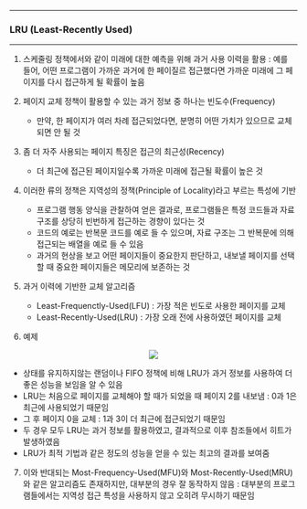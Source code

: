 -----
### LRU (Least-Recently Used)
-----
1. 스케줄링 정책에서와 같이 미래에 대한 예측을 위해 과거 사용 이력을 활용 : 예를 들어, 어떤 프로그램이 가까운 과거에 한 페이질르 접근했다면 가까운 미래에 그 페이지를 다시 접근하게 될 확률이 높음
2. 페이지 교체 정책이 활용할 수 있는 과거 정보 중 하나는 빈도수(Frequency)
   - 만약, 한 페이지가 여러 차례 접근되었다면, 분명히 어떤 가치가 있으므로 교체되면 안 될 것
3. 좀 더 자주 사용되는 페이지 특징은 접근의 최근성(Recency)
   - 더 최근에 접근된 페이지일수록 가까운 미래에 접근될 확률이 높은 것
4. 이러한 류의 정책은 지역성의 정책(Principle of Locality)라고 부르는 특성에 기반
   - 프로그램 행동 양식을 관찰하여 얻은 결과로, 프로그램들은 특정 코드들과 자료 구조를 상당히 빈번하게 접근하는 경향이 있다는 것
   - 코드의 예로는 반복문 코드를 예로 들 수 있으며, 자료 구조는 그 반복문에 의해 접근되는 배열을 예로 들 수 있음
   - 과거의 현상을 보고 어떤 페이지들이 중요한지 판단하고, 내보낼 페이지를 선택할 때 중요한 페이지들은 메모리에 보존하는 것

5. 과거 이력에 기반한 교체 알고리즘
   - Least-Frequenctly-Used(LFU) : 가장 적은 빈도로 사용한 페이지를 교체
   - Least-Recently-Used(LRU) : 가장 오래 전에 사용하였던 페이지를 교체

6. 예제
<div align="center">
<img src="https://github.com/user-attachments/assets/e9713de4-0da2-4742-916c-c676a296e41b">
</div>

   - 상태를 유지하지않는 랜덤이나 FIFO 정책에 비해 LRU가 과거 정보를 사용하여 더 좋은 성능을 보임을 알 수 있음
   - LRU는 처음으로 페이지를 교체해야 할 때가 되었을 때 페이지 2를 내보냄 : 0과 1은 최근에 사용되었기 때문임
   - 그 후 페이지 0을 교체 : 1과 3이 더 최근에 접근되었기 때문임
   - 두 경우 모두 LRU는 과거 정보를 활용하였고, 결과적으로 이후 참조들에서 히트가 발생하였음
   - LRU가 최적 기법과 같은 정도의 성능을 얻을 수 있는 최고의 결과를 보여줌

7. 이와 반대되는 Most-Frequency-Used(MFU)와 Most-Recently-Used(MRU)와 같은 알고리즘도 존재하지만, 대부분의 경우 잘 동작하지 않음 : 대부분의 프로그램들에서는 지역성 접근 특성을 사용하지 않고 오히려 무시하기 때문임
